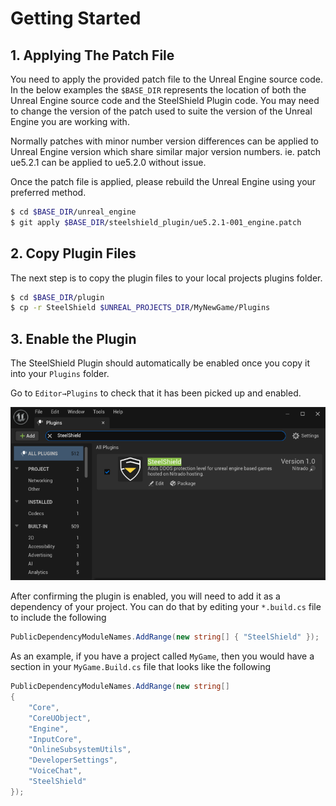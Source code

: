 # Getting Started

## 1. Applying The Patch File

You need to apply the provided patch file to the Unreal Engine source code. In the below examples the `$BASE_DIR`
represents the location of both the Unreal Engine source code and the SteelShield Plugin code. You may need to change
the version of the patch used to suite the version of the Unreal Engine you are working with.

Normally patches with minor number version differences can be applied to Unreal Engine version which share similar major
version numbers. ie. patch ue5.2.1 can be applied to ue5.2.0 without issue.

Once the patch file is applied, please rebuild the Unreal Engine using your preferred method.

```bash
$ cd $BASE_DIR/unreal_engine
$ git apply $BASE_DIR/steelshield_plugin/ue5.2.1-001_engine.patch
```

## 2. Copy Plugin Files

The next step is to copy the plugin files to your local projects plugins folder.

```bash
$ cd $BASE_DIR/plugin
$ cp -r SteelShield $UNREAL_PROJECTS_DIR/MyNewGame/Plugins
```

## 3. Enable the Plugin

The SteelShield Plugin should automatically be enabled once you copy it into your `Plugins` folder.

Go to `Editor→Plugins` to check that it has been picked up and enabled.

![SteelShield Plugin in Unreal Editor](images/sts_plugin_in_editor.png)

After confirming the plugin is enabled, you will need to add it as a dependency of your project. You can do that by
editing your `*.build.cs` file to include the following

```csharp
PublicDependencyModuleNames.AddRange(new string[] { "SteelShield" });
```

As an example, if you have a project called `MyGame`, then you would have a section in your `MyGame.Build.cs` file that
looks like the following

```csharp
PublicDependencyModuleNames.AddRange(new string[]
{
    "Core",
    "CoreUObject",
    "Engine",
    "InputCore",
    "OnlineSubsystemUtils",
    "DeveloperSettings",
    "VoiceChat",
    "SteelShield"
});
```
